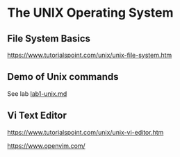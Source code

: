 # The UNIX Operating System

## File System Basics

<https://www.tutorialspoint.com/unix/unix-file-system.htm>

## Demo of Unix commands

See lab [lab1-unix.md](../labs/lab1-unix.md)

## Vi Text Editor

<https://www.tutorialspoint.com/unix/unix-vi-editor.htm>

https://www.openvim.com/
